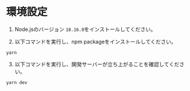 # 環境設定

1. Node.jsのバージョン `18.16.0`をインストールしてください。

2. 以下コマンドを実行し、npm packageをインストールしてください。

```
yarn
```

3. 以下コマンドを実行し、開発サーバーが立ち上がることを確認してください。

```
yarn dev
```